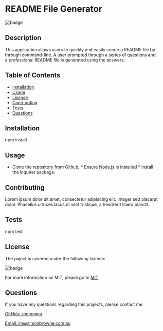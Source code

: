 # README File Generator
  
  ![badge](https://img.shields.io/badge/license-MIT-blue)
    

  ## Description
  This application allows users to quickly and easily create a README file by through command-line. A user prompted through a series of questions and a professional README file is generated using the answers. 

  ## Table of Contents
  * [Installation](#installation)
  * [Usage](#usage)
  * [License](#license)
  * [Contributing](#contributing)
  * [Tests](#tests)
  * [Questions](#questions)
  
  ## Installation
  npm install

  ## Usage
  * Clone the repository from Github, * Ensure Node.js is installed * Install the Inquirer package.
  
  ## Contributing
  Lorem ipsum dolor sit amet, consectetur adipiscing elit. Integer sed placerat dolor. Phasellus ultrices lacus ut velit tristique, a hendrerit libero blandit. 

  ## Tests
  npm test

  
  ## License
  The poject is covered under the following license:

  ![badge](https://img.shields.io/badge/license-MIT-blue)

  For more information on MIT, please go to 
  [MIT](https://choosealicense.com/licenses/mit)
    
    

  ## Questions
  If you have any questions regarding this projects, please contact me:

  [GitHub: simmmmo](https://github.com/simmmmo)

  [Email: im@simonbrowne.com.au](mailto:im@simonbrowne.com.au)

